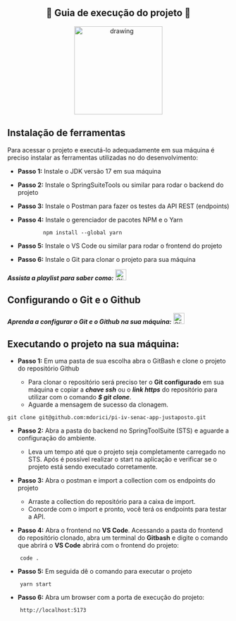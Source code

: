 ## <div align="center"> :car: Guia de execução do projeto :car: </div>

<div align="center"><img src="https://github.com/mdorici/pi-iv-senac-app-justaposto/blob/main/documents/img/Logo.png" alt="drawing" height="200"/></div>

##  Instalação de ferramentas

Para acessar o projeto e executá-lo adequadamente em sua máquina é preciso instalar as ferramentas utilizadas no do desenvolvimento:

- **Passo 1:** Instale o JDK versão 17 em sua máquina

- **Passo 2:** Instale o SpringSuiteTools ou similar para rodar o backend do projeto 

- **Passo 3:** Instale o Postman para fazer os testes da API REST (endpoints) 

- **Passo 4:** Instale o gerenciador de pacotes NPM e o Yarn
 
  ~~~
          npm install --global yarn
  ~~~

- **Passo 5:** Instale o VS Code ou similar para rodar o frontend do projeto

- **Passo 6:** Instale o Git para clonar o projeto para sua máquina

***Assista a playlist para saber como:*** 
<a href="https://www.youtube.com/watch?v=YVPRhRyFrZY&list=PLNuUvBZGBA8kMTSPMmmNiRm2z0gRxXxox&index=9">
  <img src="https://github.com/mdorici/pi-iv-senac-app-justaposto/assets/100785891/5b43014c-697b-4b77-8e6f-76313520b77e" alt="Clique aqui" width="25">
</a>

##  Configurando o Git e o Github
***Aprenda a configurar o Git e o Github na sua máquina:***
<a href="https://www.youtube.com/playlist?list=PLNuUvBZGBA8nDTr8QRMgoT_l3XNt_BbWj">
  <img src="https://github.com/mdorici/pi-iv-senac-app-justaposto/assets/100785891/5b43014c-697b-4b77-8e6f-76313520b77e" alt="Clique aqui" target="_blank" width="25">
</a>

##  Executando o projeto na sua máquina:

- **Passo 1:** Em uma pasta de sua escolha abra o GitBash e clone o projeto do repositório Github
  
    - Para clonar o repositório será preciso ter o **Git configurado** em sua máquina e copiar a ***chave ssh*** ou o ***link https*** do repositório para utilizar com o comando ***$ git clone***.
    - Aguarde a mensagem de sucesso da clonagem.
     
~~~
git clone git@github.com:mdorici/pi-iv-senac-app-justaposto.git
~~~

- **Passo 2:** Abra a pasta do backend no SpringToolSuite (STS) e aguarde a configuração do ambiente.
    - Leva um tempo até que o projeto seja completamente carregado no STS. Após é possível realizar o start na aplicação e verificar se o projeto está sendo executado corretamente.
   
- **Passo 3:** Abra o postman e import a collection com os endpoints do projeto
    - Arraste a collection do repositório para a caixa de import.
    - Concorde com o import e pronto, você terá os endpoints para testar a API.

- **Passo 4:** Abra o frontend no **VS Code**. Acessando a pasta do frontend do repositório clonado, abra um terminal do **Gitbash** e digite o comando que abrirá o **VS Code** abrirá com o frontend do projeto:
  
~~~
    code .
~~~

- **Passo 5:** Em seguida dê o comando para executar o projeto
    
~~~    
    yarn start
~~~

- **Passo 6:** Abra um browser com a porta de execução do projeto:

~~~    
    http://localhost:5173
~~~
    

